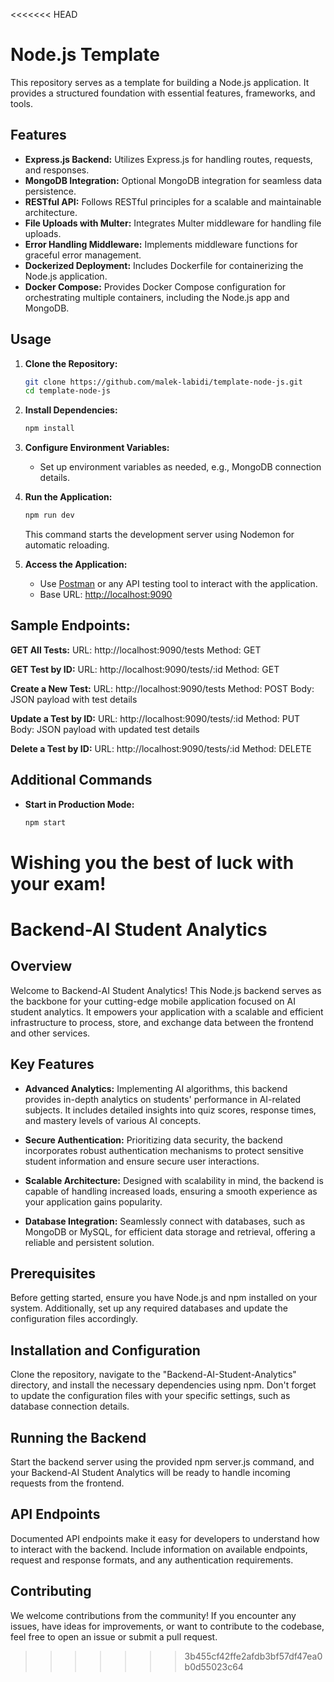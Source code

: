 <<<<<<< HEAD
# Node.js Template

This repository serves as a template for building a Node.js application. It provides a structured foundation with essential features, frameworks, and tools.

## Features

- **Express.js Backend:** Utilizes Express.js for handling routes, requests, and responses.
- **MongoDB Integration:** Optional MongoDB integration for seamless data persistence.
- **RESTful API:** Follows RESTful principles for a scalable and maintainable architecture.
- **File Uploads with Multer:** Integrates Multer middleware for handling file uploads.
- **Error Handling Middleware:** Implements middleware functions for graceful error management.
- **Dockerized Deployment:** Includes Dockerfile for containerizing the Node.js application.
- **Docker Compose:** Provides Docker Compose configuration for orchestrating multiple containers, including the Node.js app and MongoDB.

## Usage

1. **Clone the Repository:**
   ```bash
   git clone https://github.com/malek-labidi/template-node-js.git
   cd template-node-js
   ```

2. **Install Dependencies:**
   ```bash
   npm install
   ```

3. **Configure Environment Variables:**
   - Set up environment variables as needed, e.g., MongoDB connection details.

4. **Run the Application:**
   ```bash
   npm run dev
   ```

   This command starts the development server using Nodemon for automatic reloading.

5. **Access the Application:**
   - Use [Postman](https://www.postman.com/) or any API testing tool to interact with the application.
   - Base URL: [http://localhost:9090](http://localhost:9090)

## Sample Endpoints:

**GET All Tests:**
URL: http://localhost:9090/tests
Method: GET

**GET Test by ID:**
URL: http://localhost:9090/tests/:id
Method: GET

**Create a New Test:**
URL: http://localhost:9090/tests
Method: POST
Body: JSON payload with test details

**Update a Test by ID:**
URL: http://localhost:9090/tests/:id
Method: PUT
Body: JSON payload with updated test details

**Delete a Test by ID:**
URL: http://localhost:9090/tests/:id
Method: DELETE

## Additional Commands

- **Start in Production Mode:**
  ```bash
  npm start
  ```

Wishing you the best of luck with your exam!
=======
# Backend-AI Student Analytics

## Overview

Welcome to Backend-AI Student Analytics! This Node.js backend serves as the backbone for your cutting-edge mobile application focused on AI student analytics. It empowers your application with a scalable and efficient infrastructure to process, store, and exchange data between the frontend and other services.

## Key Features

- **Advanced Analytics:** Implementing AI algorithms, this backend provides in-depth analytics on students' performance in AI-related subjects. It includes detailed insights into quiz scores, response times, and mastery levels of various AI concepts.

- **Secure Authentication:** Prioritizing data security, the backend incorporates robust authentication mechanisms to protect sensitive student information and ensure secure user interactions.

- **Scalable Architecture:** Designed with scalability in mind, the backend is capable of handling increased loads, ensuring a smooth experience as your application gains popularity.

- **Database Integration:** Seamlessly connect with databases, such as MongoDB or MySQL, for efficient data storage and retrieval, offering a reliable and persistent solution.

## Prerequisites

Before getting started, ensure you have Node.js and npm installed on your system. Additionally, set up any required databases and update the configuration files accordingly.

## Installation and Configuration

Clone the repository, navigate to the "Backend-AI-Student-Analytics" directory, and install the necessary dependencies using npm. Don't forget to update the configuration files with your specific settings, such as database connection details.

## Running the Backend

Start the backend server using the provided npm server.js command, and your Backend-AI Student Analytics will be ready to handle incoming requests from the frontend.

## API Endpoints

Documented API endpoints make it easy for developers to understand how to interact with the backend. Include information on available endpoints, request and response formats, and any authentication requirements.

## Contributing

We welcome contributions from the community! If you encounter any issues, have ideas for improvements, or want to contribute to the codebase, feel free to open an issue or submit a pull request.


>>>>>>> 3b455cf42ffe2afdb3bf57df47ea0b0d55023c64
